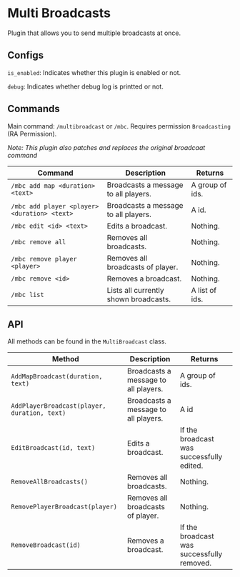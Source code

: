 # Multi Broadcasts

Plugin that allows you to send multiple broadcasts at once.

## Configs

`is_enabled`: Indicates whether this plugin is enabled or not.

`debug`: Indicates whether debug log is printted or not.

## Commands

Main command: `/multibroadcast` or `/mbc`. Requires permission `Broadcasting` (RA Permission).

_Note: This plugin also patches and replaces the original broadcaat command_

| Command                                      | Description                           | Returns         |
| -------------------------------------------- | ------------------------------------- | --------------- |
| `/mbc add map <duration> <text>`             | Broadcasts a message to all players.  | A group of ids. |
| `/mbc add player <player> <duration> <text>` | Broadcasts a message to all players.  | A id.           |
| `/mbc edit <id> <text>`                      | Edits a broadcast.                    | Nothing.        |
| `/mbc remove all`                            | Removes all broadcasts.               | Nothing.        |
| `/mbc remove player <player>`                | Removes all broadcasts of player.     | Nothing.        |
| `/mbc remove <id>`                           | Removes a broadcast.                  | Nothing.        |
| `/mbc list`                                  | Lists all currently shown broadcasts. | A list of ids.  |

## API

All methods can be found in the `MultiBroadcast` class.

| Method                                       | Description                          | Returns                                    |
| -------------------------------------------- | ------------------------------------ | ------------------------------------------ |
| `AddMapBroadcast(duration, text)`            | Broadcasts a message to all players. | A group of ids.                            |
| `AddPlayerBroadcast(player, duration, text)` | Broadcasts a message to all players. | A id                                       |
| `EditBroadcast(id, text)`                    | Edits a broadcast.                   | If the broadcast was successfully edited.  |
| `RemoveAllBroadcasts()`                      | Removes all broadcasts.              | Nothing.                                   |
| `RemovePlayerBroadcast(player)`              | Removes all broadcasts of player.    | Nothing.                                   |
| `RemoveBroadcast(id)`                        | Removes a broadcast.                 | If the broadcast was successfully removed. |
